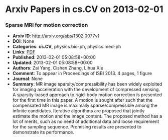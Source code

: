 # Arxiv Papers in cs.CV on 2013-02-01
### Sparse MRI for motion correction
- **Arxiv ID**: http://arxiv.org/abs/1302.0077v1
- **DOI**: None
- **Categories**: **cs.CV**, physics.bio-ph, physics.med-ph
- **Links**: [PDF](http://arxiv.org/pdf/1302.0077v1)
- **Published**: 2013-02-01 05:08:58+00:00
- **Updated**: 2013-02-01 05:08:58+00:00
- **Authors**: Zai Yang, Cishen Zhang, Lihua Xie
- **Comment**: To appear in Proceedings of ISBI 2013. 4 pages, 1 figure
- **Journal**: None
- **Summary**: MR image sparsity/compressibility has been widely exploited for imaging acceleration with the development of compressed sensing. A sparsity-based approach to rigid-body motion correction is presented for the first time in this paper. A motion is sought after such that the compensated MR image is maximally sparse/compressible among the infinite candidates. Iterative algorithms are proposed that jointly estimate the motion and the image content. The proposed method has a lot of merits, such as no need of additional data and loose requirement for the sampling sequence. Promising results are presented to demonstrate its performance.



